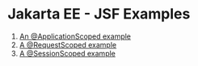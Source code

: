 # Jakarta EE - JSF Examples

1. [An @ApplicationScoped example](applicationScoped/README.md)
2. [A @RequestScoped example](requestScoped/README.md)
3. [A @SessionScoped example](sessionScoped/README.md)
